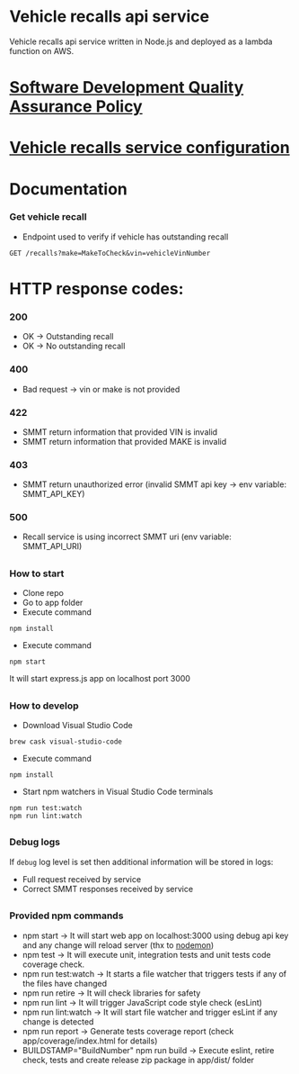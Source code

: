# Vehicle recalls api service
Vehicle recalls api service written in Node.js and deployed as a lambda function on AWS.

# [Software Development Quality Assurance Policy](docs/NodejsDevQuality.md)

# [Vehicle recalls service configuration](docs/ServiceConfiguration.md)

# Documentation
### Get vehicle recall

* Endpoint used to verify if vehicle has outstanding recall
```
GET /recalls?make=MakeToCheck&vin=vehicleVinNumber
```

# HTTP response codes:
### 200
* OK -> Outstanding recall
* OK -> No outstanding recall

### 400
* Bad request -> vin or make is not provided

### 422
* SMMT return information that provided VIN is invalid
* SMMT return information that provided MAKE is invalid

### 403
* SMMT return unauthorized error (invalid SMMT api key -> env variable: SMMT_API_KEY)

### 500
* Recall service is using incorrect SMMT uri (env variable: SMMT_API_URI)

##
### How to start

* Clone repo
* Go to app folder
* Execute command
```
npm install
```
* Execute command
```
npm start
```

It will start express.js app on localhost port 3000

##
### How to develop

* Download Visual Studio Code
```
brew cask visual-studio-code
```
* Execute command
```
npm install
```
* Start npm watchers in Visual Studio Code terminals
```
npm run test:watch
npm run lint:watch
```

##
### Debug logs
If ``` debug ``` log level is set then additional information will be stored in logs:
* Full request received by service
* Correct SMMT responses received by service

##
### Provided npm commands
* npm start -> It will start web app on localhost:3000 using debug api key and any change will reload server (thx to [nodemon](https://github.com/remy/nodemon))
* npm test -> It will execute unit, integration tests and unit tests code coverage check.
* npm run test:watch -> It starts a file watcher that triggers tests if any of the files have changed
* npm run retire -> It will check libraries for safety
* npm run lint -> It will trigger JavaScript code style check (esLint)
* npm run lint:watch -> It will start file watcher and trigger esLint if any change is detected
* npm run report -> Generate tests coverage report (check app/coverage/index.html for details)
* BUILDSTAMP="BuildNumber" npm run build -> Execute eslint, retire check, tests and create release zip package in app/dist/ folder